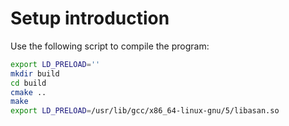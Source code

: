 # Setup introduction

Use the following script to compile the program:

```bash
export LD_PRELOAD=''
mkdir build
cd build
cmake ..
make
export LD_PRELOAD=/usr/lib/gcc/x86_64-linux-gnu/5/libasan.so
```

